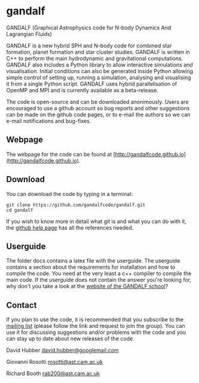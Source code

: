 gandalf
=======

GANDALF (Graphical Astrophysics code for N-body Dynamics And Lagrangian Fluids)



GANDALF is a new hybrid SPH and N-body code for combined star formation, planet formation and star cluster studies.  GANDALF is written in C++ to perform the main hydrodynamic and gravitational computations.  GANDALF also includes a Python library to allow interactive simulations and visualisation.   Initial conditions can also be generated inside Python allowing simple control of setting up, running a simulation, analysing and visualising it from a single Python script.  GANDALF uses hybrid parallelisation of OpenMP and MPI and is currently available as a beta-release.

The code is open-source and can be downloaded anonimously. Users are encouraged to use a github account so bug reports and other suggestions can be made on the github code pages, or to e-mail the authors so we can e-mail notifications and bug-fixes.

Webpage
---------

The webpage for the code can be found at [http://gandalfcode.github.io](http://gandalfcode.github.io).


Download
---------------------

You can download the code by typing in a terminal:

 ```
 git clone https://github.com/gandalfcode/gandalf.git
 cd gandalf
 ```
 
If you wish to know more in detail what git is and what you can do with it, the [github help page](https://help.github.com/articles/set-up-git) has all the references needed.

Userguide
------------
The folder docs contains a latex file with the userguide.  The userguide contains a section about the requirements for installation and how to compile the code. You need at the very least a c++ compiler to compile the main code. If the userguide does not contain the answer you're looking for, why don't you take a look at the [website of the GANDALF school](http://gandalfcode.github.io/gandalf-school/programme.html)?

Contact
---------

If you plan to use the code, it is recommended that you subscribe to the [mailing list](https://groups.google.com/d/forum/gandalf-users) (please follow the link and request to join the group). You can use it for discussing suggestions and/or problems with the code and you can stay up to date about new releases of the code.

David Hubber [david.hubber@googlemail.com](mailto:david.hubber@googlemail.com)

Giovanni Rosotti [rosotti@ast.cam.ac.uk](mailto:rosotti@ast.cam.ac.uk)

Richard Booth [rab200@ast.cam.ac.uk](mailto:rab200@ast.cam.ac.uk)

